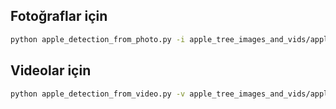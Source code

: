 ## Fotoğraflar için

```bash
python apple_detection_from_photo.py -i apple_tree_images_and_vids/apple-1.jpg -c yolov3.cfg -cl yolov3.txt -w yolov3.weights
```

## Videolar için

```bash
python apple_detection_from_video.py -v apple_tree_images_and_vids/apple_video_1.mp4 -c yolov3.cfg -cl yolov3.txt -w yolov3.weights
```
